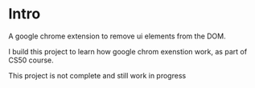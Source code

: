 # Intro
A google chrome extension to remove ui elements from the DOM.

I build this project to learn how google chrom exenstion work, as part of CS50 course.


This project is not complete and still work in progress